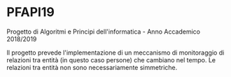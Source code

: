 # PFAPI19
Progetto di Algoritmi e Principi dell'informatica - 
Anno Accademico 2018/2019

Il progetto prevede l'implementazione di un meccanismo di monitoraggio di relazioni tra
entità (in questo caso persone) che cambiano nel tempo.
Le relazioni tra entità non sono necessariamente simmetriche.
